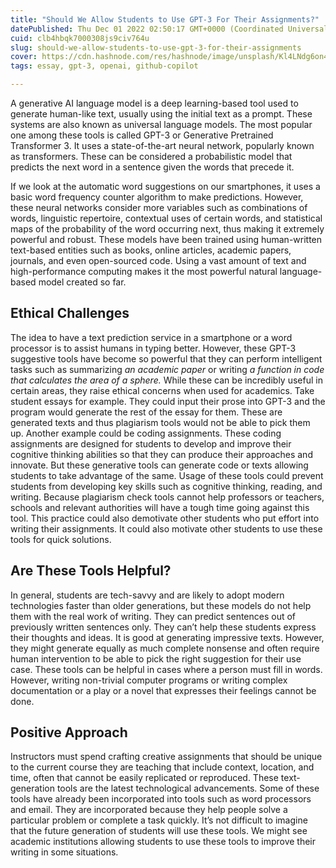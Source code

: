 ```yaml
---
title: "Should We Allow Students to Use GPT-3 For Their Assignments?"
datePublished: Thu Dec 01 2022 02:50:17 GMT+0000 (Coordinated Universal Time)
cuid: clb4hbqk7000308js9civ764u
slug: should-we-allow-students-to-use-gpt-3-for-their-assignments
cover: https://cdn.hashnode.com/res/hashnode/image/unsplash/Kl4LNdg6on4/upload/v1669862760086/BdMeLPcuy.jpeg
tags: essay, gpt-3, openai, github-copilot

---
```


A generative AI language model is a deep learning-based tool used to generate human-like text, usually using the initial text as a prompt. These systems are also known as universal language models. The most popular one among these tools is called GPT-3 or Generative Pretrained Transformer 3. It uses a state-of-the-art neural network, popularly known as transformers. These can be considered a probabilistic model that predicts the next word in a sentence given the words that precede it. 

If we look at the automatic word suggestions on our smartphones, it uses a basic word frequency counter algorithm to make predictions. However, these neural networks consider more variables such as combinations of words, linguistic repertoire, contextual uses of certain words, and statistical maps of the probability of the word occurring next, thus making it extremely powerful and robust. These models have been trained using human-written text-based entities such as books, online articles, academic papers, journals, and even open-sourced code. Using a vast amount of text and high-performance computing makes it the most powerful natural language-based model created so far.

## Ethical Challenges

The idea to have a text prediction service in a smartphone or a word processor is to assist humans in typing better. However, these GPT-3 suggestive tools have become so powerful that they can perform intelligent tasks such as summarizing *an academic paper* or writing *a function in code that calculates the area of a sphere.* While these can be incredibly useful in certain areas, they raise ethical concerns when used for academics. Take student essays for example. They could input their prose into GPT-3 and the program would generate the rest of the essay for them. These are generated texts and thus plagiarism tools would not be able to pick them up. Another example could be coding assignments. These coding assignments are designed for students to develop and improve their cognitive thinking abilities so that they can produce their approaches and innovate. But these generative tools can generate code or texts allowing students to take advantage of the same. Usage of these tools could prevent students from developing key skills such as cognitive thinking, reading, and writing. Because plagiarism check tools cannot help professors or teachers, schools and relevant authorities will have a tough time going against this tool. This practice could also demotivate other students who put effort into writing their assignments. It could also motivate other students to use these tools for quick solutions.

## Are These Tools Helpful?

In general, students are tech-savvy and are likely to adopt modern technologies faster than older generations, but these models do not help them with the real work of writing. They can predict sentences out of previously written sentences only. They can’t help these students express their thoughts and ideas. It is good at generating impressive texts. However, they might generate equally as much complete nonsense and often require human intervention to be able to pick the right suggestion for their use case. These tools can be helpful in cases where a person must fill in words. However, writing non-trivial computer programs or writing complex documentation or a play or a novel that expresses their feelings cannot be done.

## Positive Approach

Instructors must spend crafting creative assignments that should be unique to the current course they are teaching that include context, location, and time, often that cannot be easily replicated or reproduced. These text-generation tools are the latest technological advancements. Some of these tools have already been incorporated into tools such as word processors and email. They are incorporated because they help people solve a particular problem or complete a task quickly. It’s not difficult to imagine that the future generation of students will use these tools. We might see academic institutions allowing students to use these tools to improve their writing in some situations.